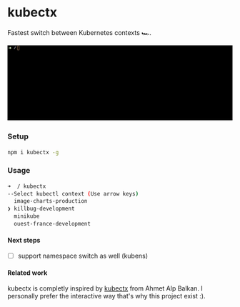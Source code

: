 # kubectx

Fastest switch between Kubernetes contexts 🏎.

![kubectx](/docs/kubectx.gif)

### Setup

```bash
npm i kubectx -g
```

### Usage

```sh
➜  / kubectx
--Select kubectl context (Use arrow keys)
  image-charts-production
❯ killbug-development
  minikube
  ouest-france-development
```

#### Next steps

- [ ] support namespace switch as well (kubens)

#### Related work

kubectx is completly inspired by [kubectx](https://github.com/ahmetb/kubectx) from Ahmet Alp Balkan. I personally prefer the interactive way that's why this project exist :).
